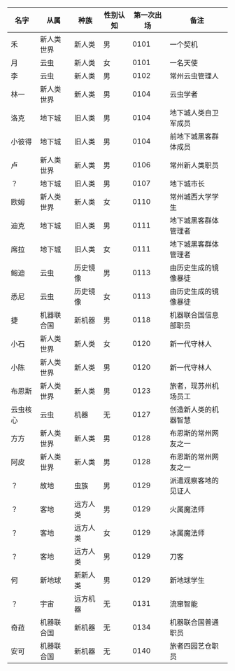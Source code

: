 | 名字   | 从属    | 种族   | 性别认知 | 第一次出场 | 备注         |
|------|-------|------|------|-------|------------|
| 禾    | 新人类世界 | 新人类  | 男    | 0101  | 一个契机       |
| 月    | 云虫    | 新人类  | 女    | 0101  | 一名天使       |
| 李    | 云虫    | 新人类  | 男    | 0102  | 常州云虫管理人    |
| 林一   | 新人类世界 | 新人类  | 男    | 0104  | 云虫学者       |
| 洛克   | 地下城   | 旧人类  | 男    | 0104  | 地下城人类自卫军成员 |
| 小彼得  | 地下城   | 旧人类  | 男    | 0104  | 前地下城黑客群体成员 |
| 卢    | 新人类世界 | 新人类  | 男    | 0106  | 常州新人类职员    |
| ？    | 地下城   | 旧人类  | 男    | 0107  | 地下城市长      |
| 欧姆   | 新人类世界 | 新人类  | 女    | 0110  | 常州城西大学学生   |
| 迪克   | 地下城   | 旧人类  | 男    | 0111  | 地下城黑客群体管理者 |
| 席拉   | 地下城   | 旧人类  | 女    | 0111  | 地下城黑客群体管理者 |
| 鲍迪   | 云虫    | 历史镜像 | 男    | 0113  | 由历史生成的镜像暴徒 |
| 悉尼   | 云虫    | 历史镜像 | 女    | 0113  | 由历史生成的镜像暴徒 |
| 捷    | 机器联合国 | 新机器  | 男    | 0118  | 机器联合国信息部职员 |
| 小石   | 新人类世界 | 新人类  | 女    | 0120  | 新一代守林人     |
| 小陈   | 新人类世界 | 新人类  | 男    | 0120  | 新一代守林人     |
| 布恩斯  | 新人类世界 | 新人类  | 男    | 0123  | 旅者，现苏州机场员工 |
| 云虫核心 | 云虫    | 机器   | 无    | 0127  | 创造新人类的机器智慧 |
| 方方   | 新人类世界 | 新人类  | 男    | 0128  | 布恩斯的常州网友之一 |
| 阿皮   | 新人类世界 | 新人类  | 男    | 0128  | 布恩斯的常州网友之一 |
| ？    | 故地    | 虫族   | 男    | 0129  | 派遣观察客地的见证人 |
| ？    | 客地    | 远方人类 | 男    | 0129  | 火属魔法师      |
| ？    | 客地    | 远方人类 | 女    | 0129  | 冰属魔法师      |
| ？    | 客地    | 远方人类 | 男    | 0129  | 刀客         |
| 何    | 新地球   | 新新人类 | 男    | 0129  | 新地球学生      |
| ？    | 宇宙    | 远方机器 | 无    | 0131  | 流窜智能       |
| 奇菈   | 机器联合国 | 新机器  | 无    | 0134  | 机器联合国普通职员  |
| 安可   | 机器联合国 | 新机器  | 无    | 0140  | 旅者四园艺仓职员   |
